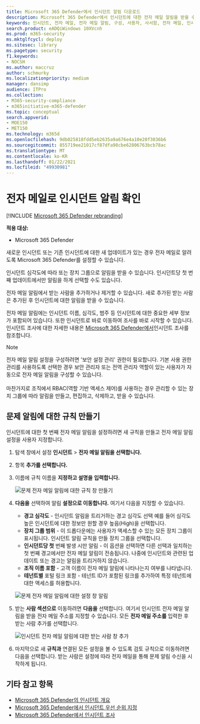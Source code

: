 ```yaml
---
title: Microsoft 365 Defender에서 인시던트 알림 다운로드
description: Microsoft 365 Defender에서 인시던트에 대한 전자 메일 알림을 받을 수 있는 규칙을 만드는 방법을 학습
keywords: 인시던트, 전자 메일, 전자 메일 알림, 구성, 사용자, 사서함, 전자 메일, 인시던트
search.product: eADQiWindows 10XVcnh
ms.prod: m365-security
ms.mktglfcycl: deploy
ms.sitesec: library
ms.pagetype: security
f1.keywords:
- NOCSH
ms.author: maccruz
author: schmurky
ms.localizationpriority: medium
manager: dansimp
audience: ITPro
ms.collection:
- M365-security-compliance
- m365initiative-m365-defender
ms.topic: conceptual
search.appverid:
- MOE150
- MET150
ms.technology: m365d
ms.openlocfilehash: 9db025818fdd5eb2635a9a676e4a10e20f3036b6
ms.sourcegitcommit: 855719ee21017cf87dfa98cbe62806763bcb78ac
ms.translationtype: MT
ms.contentlocale: ko-KR
ms.lasthandoff: 01/22/2021
ms.locfileid: "49930981"
---
```

# <a name="get-incident-notifications-by-email"></a>전자 메일로 인시던트 알림 확인

[!INCLUDE [Microsoft 365 Defender rebranding](../includes/microsoft-defender.md)]


**적용 대상:**
- Microsoft 365 Defender

새로운 인시던트 또는 기존 인시던트에 대한 새 업데이트가 있는 경우 전자 메일로 알려도록 Microsoft 365 Defender를 설정할 수 있습니다. 

인시던트 심각도에 따라 또는 장치 그룹으로 알림을 받을 수 있습니다. 인시던트당 첫 번째 업데이트에서만 알림을 하게 선택할 수도 있습니다.

전자 메일 알림에서 받는 사람을 추가하거나 제거할 수 있습니다. 새로 추가된 받는 사람은 추가된 후 인시던트에 대한 알림을 받을 수 있습니다. 

전자 메일 알림에는 인시던트 이름, 심각도, 범주 등 인시던트에 대한 중요한 세부 정보가 포함되어 있습니다. 또한 인시던트로 바로 이동하여 조사를 바로 시작할 수 있습니다. 인시던트 조사에 대한 자세한 내용은 [Microsoft 365 Defender에서](https://docs.microsoft.com/microsoft-365/security/mtp/investigate-incidents)인시던트 조사를 참조합니다.

>[!NOTE]
>전자 메일 알림 설정을 구성하려면 '보안 설정 관리' 권한이 필요합니다. 기본 사용 권한 관리를 사용하도록 선택한 경우 보안 관리자 또는 전역 관리자 역할이 있는 사용자가 자동으로 전자 메일 알림을 구성할 수 있습니다. <br> <br>
마찬가지로 조직에서 RBAC(역할 기반 액세스 제어)를 사용하는 경우 관리할 수 있는 장치 그룹에 따라 알림을 만들고, 편집하고, 삭제하고, 받을 수 있습니다.

## <a name="create-rules-for-incident-notifications"></a>문제 알림에 대한 규칙 만들기

인시던트에 대한 첫 번째 전자 메일 알림을 설정하려면 새 규칙을 만들고 전자 메일 알림 설정을 사용자 지정합니다.

1. 탐색 창에서 설정 **인시던트**  >  **전자 메일 알림을 선택합니다.**
2. 항목 **추가를 선택합니다.**
3. 이름에 규칙 이름을 **지정하고 설명을** **입력합니다.**

    ![문제 전자 메일 알림에 대한 규칙 창 만들기](../../media/incidentemailnotif1.png) 
4. **다음을** 선택하여 알림 **설정으로 이동합니다.** 여기서 다음을 지정할 수 있습니다.
    - **경고 심각도** - 인시던트 알림을 트리거하는 경고 심각도 선택 예를 들어 심각도 높은 인시던트에 대한 정보만 원할 경우 높음(High)을 선택합니다.
    - **장치 그룹 범위** - 이 드롭다운에는 사용자가 액세스할 수 있는 모든 장치 그룹이 표시됩니다. 인시던트 알림 규칙을 만들 장치 그룹을 선택합니다.
    - **인시던트당 첫** 번째 발생 시만 알림 - 이 옵션을 선택하면 다른 선택과 일치하는 첫 번째 경고에서만 전자 메일 알림이 전송됩니다. 나중에 인시던트와 관련된 업데이트 또는 경고는 알림을 트리거하지 않습니다.
    - **조직 이름 포함** - 고객 이름이 전자 메일 알림에 나타나는지 여부를 나타냅니다.
    - **테넌트별** 포털 링크 포함 - 테넌트 ID가 포함된 링크를 추가하여 특정 테넌트에 대한 액세스를 허용합니다.
    
    ![문제 전자 메일 알림에 대한 설정 창 알림](../../media/incidentemailnotif2.png)
5. 받는 **사람 섹션으로** 이동하려면 **다음을** 선택합니다. 여기서 인시던트 전자 메일 알림을 받을 전자 메일 주소를 지정할 수 있습니다. 모든 **전자 메일 주소를** 입력한 후 받는 사람 추가를 선택합니다.

    ![인시던트 전자 메일 알림에 대한 받는 사람 창 추가](../../media/incidentemailnotif3.png) 

6. 마지막으로 새 **규칙과** 연결된  모든 설정을 볼 수 있도록 검토 규칙으로 이동하려면 다음을 선택합니다. 받는 사람은 설정에 따라 전자 메일을 통해 문제 알림 수신을 시작하게 됩니다.

## <a name="see-also"></a>기타 참고 항목
- [Microsoft 365 Defender의 인시던트 개요](https://docs.microsoft.com/microsoft-365/security/mtp/incidents-overview)
- [Microsoft 365 Defender에서 인시던트 우선 순위 지정](https://docs.microsoft.com/microsoft-365/security/mtp/incident-queue)
- [Microsoft 365 Defender에서 인시던트 조사](https://docs.microsoft.com/microsoft-365/security/mtp/investigate-incidents)

